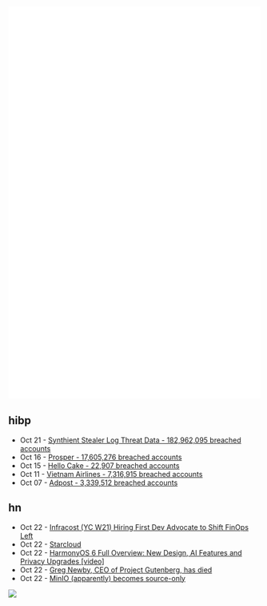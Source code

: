 ![Metrics](https://raw.githubusercontent.com/phixion/phixion/master/metrics.svg)

## hibp

<!--
for https://github.com/phixion/phixion/blob/main/.github/workflows/feeds.yml
-->
<!--START_SECTION:haveibeenpwnd-->
- Oct 21 - [Synthient Stealer Log Threat Data - 182,962,095 breached accounts](https://haveibeenpwned.com/Breach/SynthientStealerLogThreatData)
- Oct 16 - [Prosper - 17,605,276 breached accounts](https://haveibeenpwned.com/Breach/Prosper)
- Oct 15 - [Hello Cake - 22,907 breached accounts](https://haveibeenpwned.com/Breach/HelloCake)
- Oct 11 - [Vietnam Airlines - 7,316,915 breached accounts](https://haveibeenpwned.com/Breach/VietnamAirlines)
- Oct 07 - [Adpost - 3,339,512 breached accounts](https://haveibeenpwned.com/Breach/Adpost)
<!--END_SECTION:haveibeenpwnd-->

## hn

<!--
for https://github.com/phixion/phixion/blob/main/.github/workflows/feeds.yml
-->
<!--START_SECTION:hn-->
- Oct 22 - [Infracost (YC W21) Hiring First Dev Advocate to Shift FinOps Left](https://www.ycombinator.com/companies/infracost/jobs/NzwUQ7c-senior-developer-advocate)
- Oct 22 - [Starcloud](https://blogs.nvidia.com/blog/starcloud/)
- Oct 22 - [HarmonyOS 6 Full Overview: New Design, AI Features and Privacy Upgrades [video]](https://www.youtube.com/watch?v=KzpXObhArco)
- Oct 22 - [Greg Newby, CEO of Project Gutenberg, has died](https://www.pgdp.net/wiki/In_Memoriam/gbnewby)
- Oct 22 - [MinIO (apparently) becomes source-only](https://github.com/minio/minio/issues/21647)
<!--END_SECTION:hn-->

<!--
for https://yhype.me
-->
![](https://hit.yhype.me/github/profile?user_id=13013670)
